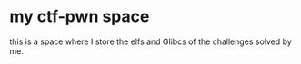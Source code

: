 # my ctf-pwn space
this is a space where I store the elfs and Glibcs of the challenges solved by me.
